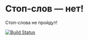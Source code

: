 Стоп-слов — нет!
================

Стоп-слова не пройдут!

[![Build Status](https://drone.io/github.com/maikudou/stopslov.net/status.png)](https://drone.io/github.com/maikudou/stopslov.net/latest)
